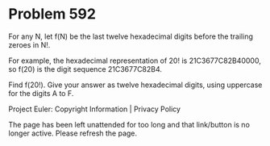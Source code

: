 #   Problem 592

   For any N, let f(N) be the last twelve hexadecimal digits before the
   trailing zeroes in N!.

   For example, the hexadecimal representation of 20! is 21C3677C82B40000,
   so f(20) is the digit sequence 21C3677C82B4.

   Find f(20!). Give your answer as twelve hexadecimal digits, using
   uppercase for the digits A to F.

   Project Euler: Copyright Information | Privacy Policy

   The page has been left unattended for too long and that link/button is no
   longer active. Please refresh the page.
